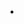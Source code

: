 ---
title: .
shortDescription: a small minecraft survival server
heroImage: /servers/freemc.webp
startDate: Oct 10 2020
endDate: May 30 2021
flag: ~1k Members
company: FreeMC
position: Moderator
---